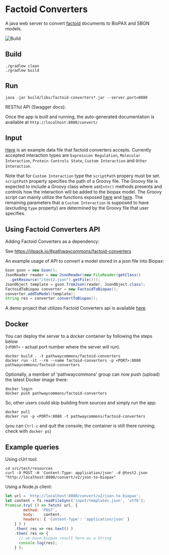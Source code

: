 # Factoid Converters

A java web server to convert [factoid](https://github.com/PathwayCommons/factoid/) documents to BioPAX and SBGN models. 

![Build](https://github.com/PathwayCommons/factoid-converters/actions/workflows/Build.yml/badge.svg?branch=unstable)

## Build

```commandline
./gradlew clean
./gradlew build
```

## Run

```commandline
java -jar build/libs/factoid-converters*.jar --server.port=8080
```

RESTful API (Swagger docs):

Once the app is built and running, 
the auto-generated documentation is available at 
`http://localhost:8080/convert/`

## Input

[Here](https://github.com/PathwayCommons/factoid-converters/blob/custom_intn/src/test/resources/test2.json) is an example data file that factoid converters accepts. Currently accepted interaction types are ``Expression Regulation``, ``Molecular Interaction``, ``Protein Controls State``, ``Custom Interaction`` and ``Other Interaction``.

Note that for ``Custom Interaction`` type the ``scriptPath`` propery must be set. ``scriptPath`` property specifies the path of a Groovy file. The Groovy file is expected to include a Groovy class where ``addIntn()`` methods presents and controls how the interaction will be added to the biopax model. The Groovy script can mainly utilize the functions exposed [here](https://github.com/PathwayCommons/factoid-converters/blob/custom_intn/src/main/java/factoid/model/CustomizableModel.java) and [here](https://github.com/PathwayCommons/factoid-converters/blob/custom_intn/src/main/java/factoid/util/GsonUtil.java). The remaining parameters that a ``Custom Interaction`` is supposed to have (excluding ``type`` property) are determined by the Groovy file that user specifies.

## Using Factoid Converters API

Adding Factoid Converters as a dependency:

See https://jitpack.io/#pathwaycommons/factoid-converters

An example usage of API to convert a model stored in a json file into Biopax:

```java
Gson gson = new Gson();
JsonReader reader = new JsonReader(new FileReader(getClass()
  .getResource("/test2.json").getFile()));
JsonObject template = gson.fromJson(reader, JsonObject.class);
FactoidToBiopax converter = new FactoidToBiopax();
converter.addToModel(template);
String res = converter.convertToBiopax();
```

A demo project that utilizes Factoid Converters api is available [here](https://github.com/metincansiper/custom-converter-demo).


## Docker
You can deploy the server to a docker container by following the steps below  
(`<PORT>` - actual port number where the server will run). 

```commandline
docker build . -t pathwaycommons/factoid-converters
docker run -it --rm --name factoid-converters -p <PORT>:8080 pathwaycommons/factoid-converters 
```

Optionally, a member of 'pathwaycommons' group can now push (upload) the latest Docker image there:

```commandline
docker login
docker push pathwaycommons/factoid-converters

```  

So, other users could skip building from sources and simply run the app:
```commandline
docker pull
docker run -p <PORT>:8080 -t pathwaycommons/factoid-converters
```

(you can `Ctrl-c` and quit the console; the container is still there running; check with `docker ps`)

## Example queries

Using cUrl tool:

```commandline
cd src/test/resources
curl -X POST -H 'Content-Type: application/json' -d @test2.json "http://localhost:8080/convert/v2/json-to-biopax"
```

Using a Node.js client:

```js
let url = 'http://localhost:8080/convert/v2/json-to-biopax';
let content = fs.readFileSync('input/templates.json', 'utf8');
Promise.try( () => fetch( url, {
        method: 'POST',
        body:    content,
        headers: { 'Content-Type': 'application/json' }
    } ) )
    .then( res => res.text() )
    .then( res => {
      // we have biopax result here as a String
      console.log(res);
    } );
```
